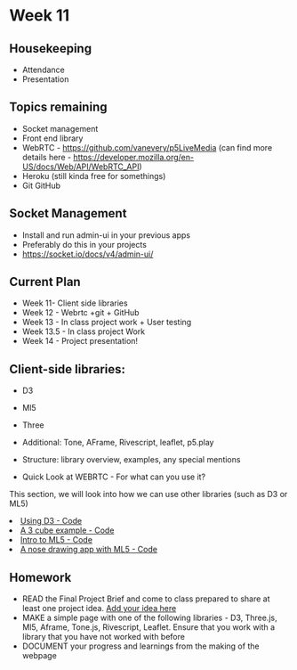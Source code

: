 # Week 11
## Housekeeping
* Attendance
* Presentation

## Topics remaining
* Socket management
* Front end library
* WebRTC - https://github.com/vanevery/p5LiveMedia (can find more details here - https://developer.mozilla.org/en-US/docs/Web/API/WebRTC_API)
* Heroku (still kinda free for somethings)
* Git GitHub

## Socket Management
* Install and run admin-ui in your previous apps
* Preferably do this in your projects
* https://socket.io/docs/v4/admin-ui/

## Current Plan
* Week 11- Client side libraries
* Week 12 - Webrtc +git + GitHub
* Week 13 - In class project work + User testing
* Week 13.5 - In class project Work
* Week 14 - Project presentation!

## Client-side libraries:
  * D3
  * Ml5
  * Three
  * Additional: Tone, AFrame, Rivescript, leaflet, p5.play
  * Structure: library overview, examples, any special mentions

* Quick Look at WEBRTC - For what can you use it?

This section, we will look into how we can use other libraries (such as D3 or ML5)
 <li>
    <a href="https://github.com/MathuraMG/
ConnectionsLabSpring22/tree/master/Week_11_Client_Side/D3"
        target="_blank">
        Using D3 - Code
    </a>
</li>
<li>
    <a href="https://github.com/MathuraMG/
ConnectionsLabSpring22/tree/master/Week_11_Client_Side/Three_Cube_Example"
        target="_blank">
        A 3 cube example - Code
    </a>
</li>
<li>
    <a href="https://github.com/MathuraMG/
ConnectionsLabSpring22/tree/master/Week_11_Client_Side/ML5_Hello_World"
        target="_blank">
        Intro to ML5 - Code
    </a>
</li>  
<li>
    <a href="https://editor.p5js.org/pclusers/sketches/C5Hmq4b9b"
        target="_blank">
        A nose drawing app with ML5 - Code
    </a>
</li>

## Homework 
* READ the Final Project Brief and come to class prepared to share at least one project idea. [Add your idea here](https://docs.google.com/document/d/1y3HMEygv5-FFvFV3g3JQWCcg7wEPwZOvIFZBkkj6KSk/edit?usp=sharing)
* MAKE a simple page with one of the following libraries - D3, Three.js, Ml5, Aframe, Tone.js, Rivescript, Leaflet. Ensure that you work with a library that you have not worked with before
* DOCUMENT your progress and learnings from the making of the webpage
